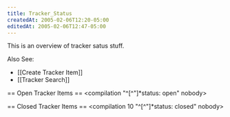 ```yaml
---
title: Tracker_Status
createdAt: 2005-02-06T12:20-05:00
editedAt: 2005-02-06T12:47-05:00
---
```


This is an overview of tracker satus stuff.

Also See:
* [[Create Tracker Item]]
* [[Tracker Search]]

== Open Tracker Items ==
<compilation "^[^"]*status: open" nobody>

== Closed Tracker Items ==
<compilation 10 "^[^"]*status: closed" nobody>

